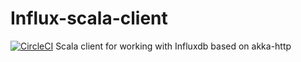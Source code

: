 # Influx-scala-client

[![CircleCI](https://circleci.com/gh/fsanaulla/influxdb-scala-client/tree/master.svg?style=shield&circle-token=3943b9e35ee6ec63d54741e57a2833a4609b9adc)](https://circleci.com/gh/fsanaulla/influxdb-scala-client/tree/master)
Scala client for working with Influxdb based on akka-http